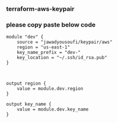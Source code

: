 ### terraform-aws-keypair
### please copy paste below code
```
module "dev" {
    source = "jawadyousoufi/keypair/aws"
    region = "us-east-1"
    key_name_prefix = "dev-"
    key_location = "~/.ssh/id_rsa.pub"
}



output region {
    value = module.dev.region
}

output key_name {
    value = module.dev.key_name
}
```

